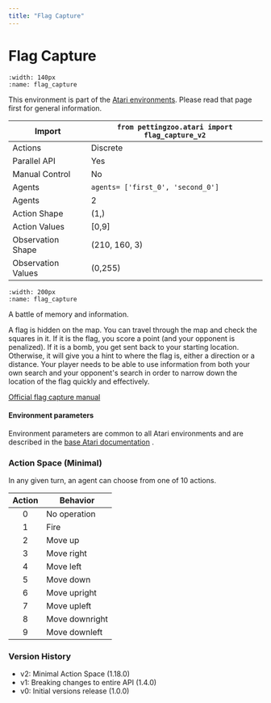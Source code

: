 ```yaml
---
title: "Flag Capture"
---
```


# Flag Capture

```{figure} atari_flag_capture.gif 
:width: 140px
:name: flag_capture
```

This environment is part of the <a href='..'>Atari environments</a>. Please read that page first for general information.

| Import               | `from pettingzoo.atari import flag_capture_v2` |
|----------------------|------------------------------------------------|
| Actions              | Discrete                                       |
| Parallel API         | Yes                                            |
| Manual Control       | No                                             |
| Agents               | `agents= ['first_0', 'second_0']`              |
| Agents               | 2                                              |
| Action Shape         | (1,)                                           |
| Action Values        | [0,9]                                          |
| Observation Shape    | (210, 160, 3)                                  |
| Observation Values   | (0,255)                                        |

```{figure} ../../_static/img/aec/atari_flag_capture_aec.svg
:width: 200px
:name: flag_capture
```

A battle of memory and information.

A flag is hidden
on the map.
You can travel through the map and check
the squares in it. If it is the flag,
you score a point (and your opponent is penalized).
If it is a bomb, you get sent back to your starting location.
Otherwise, it will give you a hint to where the flag is,
either a direction or a distance.
Your player needs to be able to use information from both
your own search and your opponent's search in order to
narrow down the location of the flag quickly and effectively.

[Official flag capture manual](https://atariage.com/manual_html_page.php?SoftwareLabelID=183)


#### Environment parameters

Environment parameters are common to all Atari environments and are described in the [base Atari documentation](../atari) .

### Action Space (Minimal)

In any given turn, an agent can choose from one of 10 actions.

| Action    | Behavior  |
|:---------:|-----------|
| 0         | No operation |
| 1         | Fire |
| 2         | Move up |
| 3         | Move right |
| 4         | Move left |
| 5         | Move down |
| 6         | Move upright |
| 7         | Move upleft |
| 8         | Move downright |
| 9         | Move downleft |

### Version History

* v2: Minimal Action Space (1.18.0)
* v1: Breaking changes to entire API (1.4.0)
* v0: Initial versions release (1.0.0)
</div>
